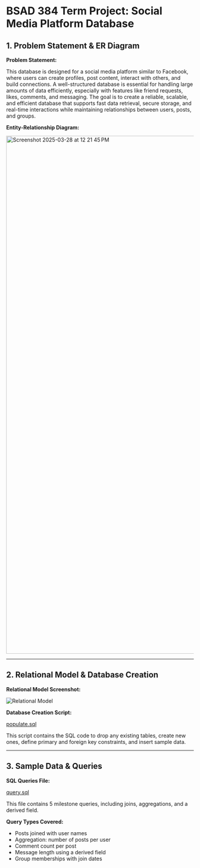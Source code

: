 # BSAD 384 Term Project: Social Media Platform Database

## 1. Problem Statement & ER Diagram

**Problem Statement:**

This database is designed for a social media platform similar to Facebook, where users can create profiles, post content, interact with others, and build connections. A well-structured database is essential for handling large amounts of data efficiently, especially with features like friend requests, likes, comments, and messaging. The goal is to create a reliable, scalable, and efficient database that supports fast data retrieval, secure storage, and real-time interactions while maintaining relationships between users, posts, and groups.

**Entity-Relationship Diagram:**

<img width="1389" alt="Screenshot 2025-03-28 at 12 21 45 PM" src="https://github.com/user-attachments/assets/14ae0da5-2c25-45c1-acc9-737dcb9a6e6b" />


---

## 2. Relational Model & Database Creation

**Relational Model Screenshot:**

![Relational Model](https://github.com/Evanlewiss11/BSAD-384-Term-Project/blob/main/Relational_Model.png)

**Database Creation Script:**

[populate.sql](https://github.com/Evanlewiss11/BSAD-384-Term-Project/blob/main/Populate.sql2.sql)

This script contains the SQL code to drop any existing tables, create new ones, define primary and foreign key constraints, and insert sample data.

---

## 3. Sample Data & Queries

**SQL Queries File:**

 [query.sql](https://github.com/Evanlewiss11/BSAD-384-Term-Project/blob/main/Query.sql)

This file contains 5 milestone queries, including joins, aggregations, and a derived field.

**Query Types Covered:**

- Posts joined with user names
- Aggregation: number of posts per user
- Comment count per post
- Message length using a derived field
- Group memberships with join dates


